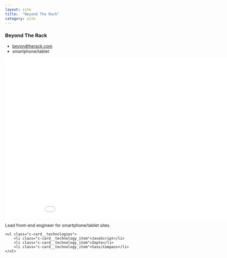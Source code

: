 ```yaml
---
layout: site
title:  "Beyond The Rack"
category: site
---
```


### Beyond The Rack

<ul class="c-card__stats">
    <li><a href="http://www.beyondtherack.com">beyondtherack.com</a></li>
    <li>smartphone/tablet</li>
</ul>

<div class="t-inner">
    <div class="c-media">
        <iframe src="//player.vimeo.com/video/54564885?title=0&amp;byline=0&amp;portrait=0&amp;color=fccf4e" width="950" height="529" class="c-media__embed" frameborder="0" webkitallowfullscreen mozallowfullscreen allowfullscreen></iframe>
    </div>
</div>

<div class="c-card__description">
    <p>Lead front-end engineer for smartphone/tablet sites.</p>

    <ul class="c-card__technologies">
        <li class="c-card__technology_item">JavaScript</li>
        <li class="c-card__technology_item">Zepto</li>
        <li class="c-card__technology_item">Sass/Compass</li>
    </ul>
</div>
